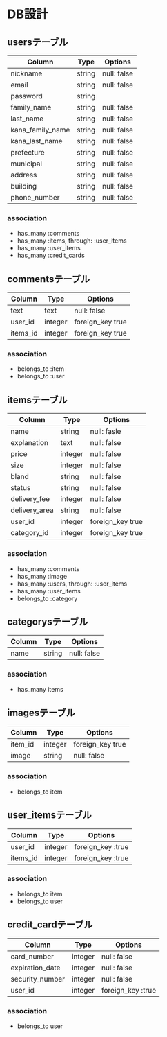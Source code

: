 # DB設計

## usersテーブル
|Column|Type|Options|
|------|----|-------|
|nickname|string|null: false|
|email|string|null: false|
|password|string||null: false|
|family_name|string|null: false|
|last_name|string|null: false|
|kana_family_name|string|null: false|
|kana_last_name|string|null: false|
|prefecture|string|null: false|
|municipal|string|null: false|
|address|string|null: false|
|building|string|null: false|
|phone_number|string|null: false|

### association
  - has_many :comments
  - has_many :items, through: :user_items
  - has_many :user_items
  - has_many :credit_cards

## commentsテーブル
|Column|Type|Options|
|------|----|-------|
|text|text|null: false|
|user_id|integer|foreign_key true|
|items_id|integer|foreign_key true|

### association
  - belongs_to :item
  - belongs_to :user

## itemsテーブル
|Column|Type|Options|
|------|----|-------|
|name|string|null: fasle|
|explanation|text|null: false|
|price|integer|null: false|
|size|integer|null: false|
|bland|string|null: false|
|status|string|null: false|
|delivery_fee|integer|null: false|
|delivery_area|string|null: false|
|user_id|integer|foreign_key true|
|category_id|integer|foreign_key true|

### association
  - has_many :comments
  - has_many :image
  - has_many :users, through: :user_items
  - has_many :user_items
  - belongs_to :category

## categorysテーブル
|Column|Type|Options|
|------|----|-------|
|name|string|null: false|

### association
  - has_many items

## imagesテーブル
|Column|Type|Options|
|------|----|-------|
|item_id|integer|foreign_key true|
|image|string|null: false|

### association
  - belongs_to item

## user_itemsテーブル
|Column|Type|Options|
|------|----|-------|
|user_id|integer|foreign_key :true|
|items_id|integer|foreign_key :true|

### association
  - belongs_to item
  - belongs_to user

## credit_cardテーブル
|Column|Type|Options|
|------|----|-------|
|card_number|integer|null: false|
|expiration_date|integer|null: false|
|security_number|integer|null: false|
|user_id|integer|foreign_key :true|

### association
  - belongs_to user



